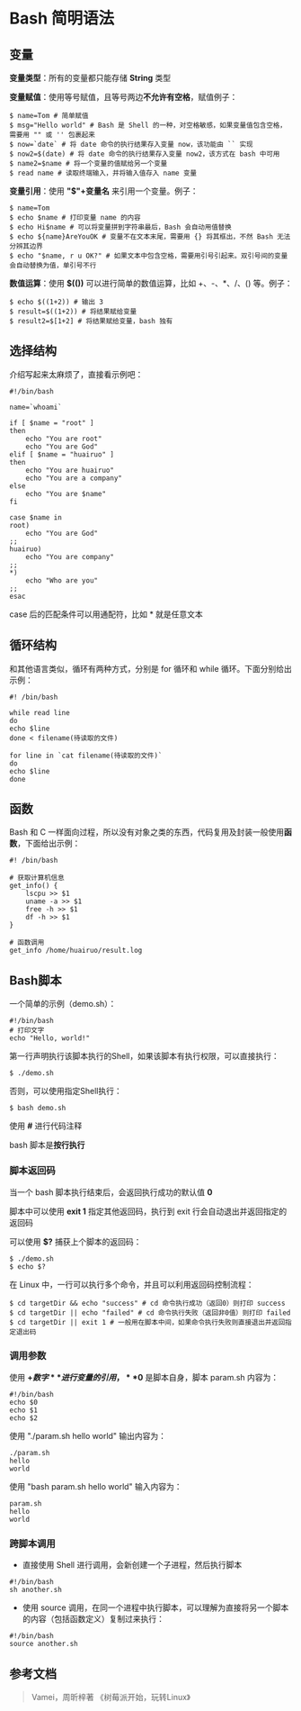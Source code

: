 # Bash 简明语法

## 变量

**变量类型**：所有的变量都只能存储 **String** 类型

**变量赋值**：使用等号赋值，且等号两边**不允许有空格**，赋值例子：

```shell
$ name=Tom # 简单赋值
$ msg="Hello world" # Bash 是 Shell 的一种，对空格敏感，如果变量值包含空格，需要用 "" 或 '' 包裹起来
$ now=`date` # 将 date 命令的执行结果存入变量 now，该功能由 `` 实现
$ now2=$(date) # 将 date 命令的执行结果存入变量 now2，该方式在 bash 中可用
$ name2=$name # 将一个变量的值赋给另一个变量
$ read name # 读取终端输入，并将输入值存入 name 变量
```

**变量引用**：使用 **"$"+变量名** 来引用一个变量。例子：

```shell
$ name=Tom
$ echo $name # 打印变量 name 的内容
$ echo Hi$name # 可以将变量拼到字符串最后，Bash 会自动用值替换
$ echo ${name}AreYouOK # 变量不在文本末尾，需要用 {} 将其框出，不然 Bash 无法分辨其边界
$ echo "$name, r u OK?" # 如果文本中包含空格，需要用引号引起来。双引号间的变量会自动替换为值，单引号不行
```

**数值运算**：使用 **$(())** 可以进行简单的数值运算，比如 +、-、*、/、() 等。例子：

```shell
$ echo $((1+2)) # 输出 3
$ result=$((1+2)) # 将结果赋给变量
$ result2=$[1+2] # 将结果赋给变量，bash 独有
```

## 选择结构

介绍写起来太麻烦了，直接看示例吧：

```shell
#!/bin/bash

name=`whoami`

if [ $name = "root" ]
then
	echo "You are root"
	echo "You are God"
elif [ $name = "huairuo" ]
then
	echo "You are huairuo"
	echo "You are a company"
else
	echo "You are $name"
fi

case $name in
root)
	echo "You are God"
;;
huairuo)
	echo "You are company"
;;
*)
	echo "Who are you"
;;
esac
```

case 后的匹配条件可以用通配符，比如 * 就是任意文本

## 循环结构

和其他语言类似，循环有两种方式，分别是 for 循环和 while 循环。下面分别给出示例：

```shell
#! /bin/bash

while read line
do
echo $line
done < filename(待读取的文件)

for line in `cat filename(待读取的文件)`
do
echo $line
done
```

## 函数

Bash 和 C 一样面向过程，所以没有对象之类的东西，代码复用及封装一般使用**函数**，下面给出示例：

```shell
#! /bin/bash

# 获取计算机信息
get_info() {
	lscpu >> $1
	uname -a >> $1
	free -h >> $1
	df -h >> $1
}

# 函数调用
get_info /home/huairuo/result.log
```

## Bash脚本

一个简单的示例（demo.sh）：

```shell
#!/bin/bash
# 打印文字
echo "Hello, world!"
```

第一行声明执行该脚本执行的Shell，如果该脚本有执行权限，可以直接执行：

```shell
$ ./demo.sh
```

否则，可以使用指定Shell执行：

```shell
$ bash demo.sh
```

使用 **#** 进行代码注释<br>

bash 脚本是**按行执行**<br>

### 脚本返回码

当一个 bash 脚本执行结束后，会返回执行成功的默认值 **0**<br>

脚本中可以使用 **exit 1** 指定其他返回码，执行到 exit 行会自动退出并返回指定的返回码<br>

可以使用 **$?** 捕获上个脚本的返回码：

```shell
$ ./demo.sh
$ echo $?
```

在 Linux 中，一行可以执行多个命令，并且可以利用返回码控制流程：

```shell
$ cd targetDir && echo "success" # cd 命令执行成功（返回0）则打印 success
$ cd targetDir || echo "failed" # cd 命令执行失败（返回非0值）则打印 failed
$ cd targetDir || exit 1 # 一般用在脚本中间，如果命令执行失败则直接退出并返回指定退出码
```

### 调用参数

使用 **$+数字** 进行变量的引用，**$0** 是脚本自身，脚本 param.sh 内容为：

```shell
#!/bin/bash
echo $0
echo $1
echo $2
```

使用 "./param.sh hello world" 输出内容为：

```
./param.sh
hello
world
```

使用 "bash param.sh hello world" 输入内容为：

```
param.sh
hello
world
```

### 跨脚本调用

* 直接使用 Shell 进行调用，会新创建一个子进程，然后执行脚本

```shell
#!/bin/bash
sh another.sh
```

* 使用 source 调用，在同一个进程中执行脚本，可以理解为直接将另一个脚本的内容（包括函数定义）复制过来执行：

```shell
#!/bin/bash
source another.sh
```

## 参考文档

> Vamei，周昕梓著 《树莓派开始，玩转Linux》